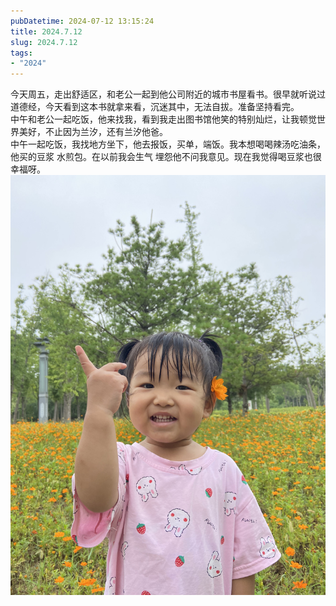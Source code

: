 ```yaml
---
pubDatetime: 2024-07-12 13:15:24
title: 2024.7.12
slug: 2024.7.12
tags:
- "2024"
---
```


今天周五，走出舒适区，和老公一起到他公司附近的城市书屋看书。很早就听说过道德经，今天看到这本书就拿来看，沉迷其中，无法自拔。准备坚持看完。  
中午和老公一起吃饭，他来找我，看到我走出图书馆他笑的特别灿烂，让我顿觉世界美好，不止因为兰汐，还有兰汐他爸。  
中午一起吃饭，我找地方坐下，他去报饭，买单，端饭。我本想喝喝辣汤吃油条，他买的豆浆 水煎包。在以前我会生气 埋怨他不问我意见。现在我觉得喝豆浆也很幸福呀。![image](../../../public/img/note/2024-07-12-dbda3a28-e905-4fb6-98a9-209c38216413.jpg)